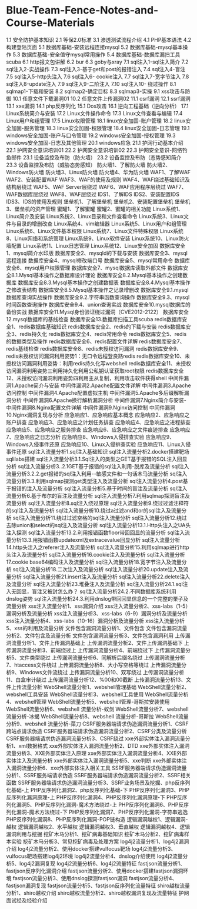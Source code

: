# Blue-Team-Fence-Notes-and-Course-Materials
1.1 安全防护基本知识
2.1 等保2.0标准
3.1 渗透测试流程介绍
4.1 PHP基本语法
4.2 构建登陆页面
5.1 数据库基础-安装远程连接mysql
5.2 数据库基础-mysql基本操作
5.3 数据库基础-安全值守mysql常用操作
5.4 数据库基础-数据库漏扫工具scuba
6.1 http报文包讲解
6.2 bur
6.3 goby与xray
7.1 sql注入1-sql注入简介
7.2 sql注入2-实战操作
7.3 sql注入3-基于get和post的报错注入
7.4 sql注入4-盲注
7.5 sql注入5-http头注入
7.6 sql注入6- cookie注入
7.7 sql注入7-宽字节注入
7.8 sql注入8-update注入
7.9 sql注入9-二阶注入
7.10 sql注入10- 绕过操作
8.1 sqlmap1-下载和安装
8.2 sqlmap2-确定目标
8.3 sqlmap3-实操
9.1 xss攻击与防御
10.1 任意文件下载漏洞01
10.2 任意文件上传漏洞02
11.1 csrf漏洞
12.1 ssrf漏洞
13.1 xxe漏洞
14.1 php反序列化
15.1 Dos攻击
16.1 逆向工程基础（逆向分析）
17.1 Linux系统简介与安装
17.2 Linux文件操作命令
17.3 Linux文件查看与编辑
17.4 Linux用户和组管理
17.5 Linux权限管理
18.1 linux安全加固-账户管理
18.2 linux安全加固-服务管理
18.3 linux安全加固-权限管理
18.4 linux安全加固-日志管理
19.1 windows安全加固-账户与口令管理
19.2 windows安全加固-授权管理
19.3 windows安全加固-日志及其他管理
20.1 windows应急
21.1 护网行动基本介绍
22.1 护网安全意识培训01
22.2 护网安全意识培训02
22.3 护网安全意识-网络钓鱼邮件
23.1 设备监控及布防（防火墙）
23.2 设备监控及布防（态势感知简介
23.3 设备监控及布防（威胁态势感知）
防火墙1、了解防火墙
防火墙2、Windows防火墙
防火墙3、Linux防火墙
防火墙4、华为防火墙
WAF1、了解WAF
WAF2、安装配置WAF
WAF3、WAF的使用及规则
WAF4、WAF绕过基础知识及结构层绕过
WAF5、WAF Server层绕过
WAF6、WAF应用程序层绕过
WAF7、WAF数据库层绕过
WAF8、WAF层绕过
IDS1、了解IDS
IDS2、安装配置IDS
IDS3、IDS的使用及规则
堡垒机1、了解堡垒机
堡垒机2、安装配置堡垒机
堡垒机3、堡垒机的资产管理
蜜罐1、了解蜜罐
蜜罐2、蜜罐的相关功能
Linux系统1、Linux简介及安装
Linux系统2、Linux目录和文件查看命令
Linux系统3、Linux文件与目录的增删改查
Linux系统4、vim编辑器
Linux系统5、Linux用户和组管理
Linux系统6、Linux文件基本权限
Linux系统7、Linux文件特殊权限
Linux系统8、Linux网络和系统管理
Linux系统9、Linux软件安装
Linux系统10、Linux防火墙配置
Linux系统11、Linux日志管理
Linux系统12、Linux安全加固
数据库安全1、mysql简介水印版
数据库安全2、mysqld的下载与安装
数据库安全3、mysql远程连接
数据库安全4、mysql修改端口号
数据库安全5、mysql常用命令
数据库安全6、mysql用户权限管理
数据库安全7、mysql数据库读取外部文件
数据库安全8.1.Mysql基本操作之数据库设计理论
数据库安全8.2.Mysql基本操作之创建数据库
数据库安全8.3.Mysql基本操作之创建数据表
数据库安全8.4.Mysql基本操作之修改表结构
数据库安全8.5.Mysql基本操作之记录增删改
数据库安全9.1.mysql数据库查询实战操作
数据库安全9.2.字符串函数查询操作
数据库安全9.3、mysql时间函数查询操作
数据库安全9.4、union查询实战
数据库安全10.mysql数据库的备份实战
数据库安全11.Mysql身份验证绕过漏洞（CVE2012-2122）
数据库安全12.mysql数据库的基线检查
数据库安全13.数据库扫描工具scuba
redis数据库安全1、redis数据库基础知识
redis数据库安全2、redis的下载与安装
redis数据库安全3、redis持久化
redis数据库安全4、redis常用命令
redis数据库安全5、redis的数据类型及操作
redis数据库安全6、redis配置文件详解
redis数据库安全7、redis基线检查
redis数据库安全8、redis未授权访问漏洞
redis数据库安全9、redis未授权访问漏洞利用姿势1：无口令远程登良路redis
redis数据库安全10、未授权访问漏洞利用姿势：利用redis持久化写webshell
redis数据库安全11、未授权访问漏洞利用姿势三利用持久化利用公私钥认证获取root权限
redis数据库安全12、未授权访问漏洞利用姿势四利用主从复制，利用攻击软件获得shell
中间件漏洞1.Apache简介与安装
中间件漏洞2.Apache配置文件详解
中间件漏洞3.Apache访问控制
中间件漏洞4.Apache配置虚拟主机
中间件漏洞5.Apache多后缀解析漏洞分析
中间件漏洞6.Apache换行解析漏洞分析
中间件漏洞7.Nginx简介与安装-
中间件漏洞8.Nginx配置文件详解
中间件漏洞9.Nginx访问控制
中间件漏洞10.Nginx漏洞复现与分析
应急响应1、应急响应基本概念
应急响应2、应急响应之账户排查
应急响应3、应急响应之计划任务排查
应急响应4、应急响应之进程排查
应急响应5、应急响应之服务排查
应急响应6、应急响应之文件痕迹排查
应急响应7、应急响应之日志分析
应急响应8、Windows入侵排查实验
应急响应9、Windows入侵事件还原
应急响应10、Linux入侵排查实验
应急响应11、Linux入侵事件还原
sql注入流量分析1.sql注入基础知识
sql注入流量分析2.docker搭建靶场sqlilabs搭建
sql注入流量分析3.1.Sql注入的类型之GET基于报错的SQL注入回显分析
sql注入流量分析3..2.1GET基于报错的sql注入利用-脱库及流量分析
sql注入流量分析3.2.2.get报错的sql注入利用--敏感文件和一句话木马流量分析
sql注入流量分析3.3.利用sqlmap探测get类型注入及流量分析
sql注入流量分析4.post基于报错的注入及流量分析
sql注入流量分析5.基于时间的盲注及流量分析
sql注入流量分析6.基于布尔的盲注及流量分析
sql注入流量分析7.利用sqlmap探测盲注及流量分析
sql注入流量分析8.sql注入绕过原理
sql注入流量分析9.绕过过滤注释符的sql注入及流量分析
sql注入流量分析10.绕过a过滤and和or的sql注入及流量分析
sql注入流量分析11.绕过过滤空格的sql注入流量分析
sql注入流量分析12.绕过去除union和select的sql注入及流量分析
sql注入流量分析13.1.Http头注入之UA头注入探测
sql注入流量分析13.2.利用报错函数floor带回回显的流量分析
sql注入流量分析13.3.用报错函数updatexml及extracevalue回显分析
sql注入流量分析14.http头注入之referer注入及流量分析
sql注入流量分析15.利用sqlmap进行http头注入及流量分析
sql注入流量分析16.cookie注入及流量分析
sql注入流量分析17.cookie base64编码注入及流量分析
sql注入流量分析18.宽字节注入及流量分析
sql注入流量分析18.二次注入及流量分析
sql注入流量分析20.update注入及流量分析
sql注入流量分析21.insert注入及流量分析
sql注入流量分析22.delete注入及流量分析
sql注入流量分析23.堆叠注入及流量分析
sql注入流量分析24.1.sql注入无回显，盲注又被封怎么办？
sql注入流量分析24.2.不同数据库系统利用dnslog姿势
sql注入流量分析24.3.利用dnslog带回回显信息的一个完整的栗子及流量分析
xss注入流量分析1、xss漏洞介绍
xss注入流量分析2、xss-labs（1-5）漏洞分析及流量分析
xss注入流量分析3、xss-labs（6-9）漏洞分析及流量分析
xss注入流量分析4、xss-labs（10-16）漏洞分析及流量分析
xss注入流量分析5、xss的利用及流量分析
文件包含漏洞流量分析1、文件包含
文件包含漏洞流量分析2、文件包含及流量分析
文件包含漏洞流量分析3、文件包含漏洞利用
上传漏洞流量分析1、文件上传漏洞基础上
上传漏洞流量分析2、文件上传漏洞基础下
上传漏洞流量分析3、前端绕过上
上传漏洞流量分析4、前端绕过下
上传漏洞流量分析5、文件类型绕过
上传漏洞流量分析6、同解析后缀名绕过
上传漏洞流量分析7、htaccess文件绕过
上传漏洞流量分析8、大小写空格等绕过
上传漏洞流量分析9、Windows文件流绕过
上传漏洞流量分析10、双写绕过
上传漏洞流量分析11、白盒审计绕过
上传漏洞流量分析12、%00和00截断
上传漏洞流量分析13、文件上传流量分析
WebShell流量分析1、webshell管理基础
WebShell流量分析2、webshell工具安装
WebShell流量分析3、webshell工具使用
WebShell流量分析4、webshell管理
WebShell流量分析5、webshell管理-哥斯拉安装使用
WebShell流量分析6、webshell 流量分析-蚁剑
WebShell流量分析7、webshell 流量分析-冰蝎
WebShell流量分析8、webshell 流量分析-哥斯拉
WebShell流量分析9、webshell 流量分析-菜刀
CSRF服务器端请求伪造漏洞流量分析1、CSRF跨站点请求伪造
CSRF服务器端请求伪造漏洞流量分析2、CSRF分类及流量分析
CSRF服务器端请求伪造漏洞流量分析3、CSRF绕过
xxe外部实体注入漏洞流量分析1、xml数据格式
xxe外部实体注入漏洞流量分析2、DTD
xxe外部实体注入漏洞流量分析3、XXE外部实体注入原理
xxe外部实体注入漏洞流量分析4、XXE外部实体注入及流量分析
xxe外部实体注入漏洞流量分析5、xxe判断
xxe外部实体注入漏洞流量分析6、xxe外部实体注入相关工具
SSRF服务器端请求伪造漏洞流量分析1、SSRF服务端请求伪造
SSRF服务器端请求伪造漏洞流量分析2、SSRF相关函数
SSRF服务器端请求伪造漏洞流量分析3、SSRF业务场景及挖掘、php反序列化基础-上
PHP反序列化漏洞2、php反序列化基础-下
PHP反序列化漏洞3、PHP反序列化漏洞原理-上
PHP反序列化漏洞4、PHP反序列化漏洞原理-下
PHP反序列化漏洞5、PHP反序列化漏洞-魔术方法绕过-上
PHP反序列化漏洞6、PHP反序列化漏洞-魔术方法绕过-下
PHP反序列化漏洞7、PHP反序列化漏洞-字符串逃逸
PHP反序列化漏洞8、PHP反序列化漏洞-POP链构造
逻辑漏洞越权1、逻辑漏洞-越权
逻辑漏洞越权2、水平越权
逻辑漏洞越权3、垂直越权
逻辑漏洞越权4、逻辑漏洞利用与挖掘
挖矿木马分析1、挖矿病毒基础知识
挖矿木马分析2、挖矿病毒样本实验
挖矿木马分析3、常见挖矿病毒及处理方案
log4j2流量分析1、log4j2漏洞介绍
log4j2流量分析2、使用docker搭建vulfocus靶场
log4j2流量分析3、vulfocus靶场搭建log4j2环境
log4j2流量分析4、dnslog介绍使用
log4j2流量分析5、log4j2漏洞复现
log4j2流量分析6、log4j2流量特征
fastjson流量分析1、fastjson反序列化漏洞介绍
fastjson流量分析2、使用docker搭建fastjson漏洞环境
fastjson流量分析3、使用dnslog探测fastjson漏洞
fastjson流量分析4、fastjson漏洞复现
fastjson流量分析5、fastjson反序列化流量特征
shiro越权流量分析1、shiro越权介绍
shiro越权流量分析2、shiro越权漏洞复现及流量特征
护网面试经及经验介绍
